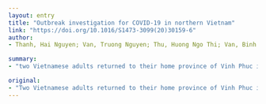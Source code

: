 ```yaml
---
layout: entry
title: "Outbreak investigation for COVID-19 in northern Vietnam"
link: "https://doi.org/10.1016/S1473-3099(20)30159-6"
author:
- Thanh, Hai Nguyen; Van, Truong Nguyen; Thu, Huong Ngo Thi; Van, Binh Nghiem; Thanh, Binh Doan; Thu, Ha Phung Thi; Kieu, Anh Nguyen Thi; Viet, Nhung Nguyen; Marks, Guy B.; Fox, Greg J.; Nguyen, Thu-Anh

summary:
- "two Vietnamese adults returned to their home province of Vinh Phuc in northern Vietnam on Jan 17, 2020. They presented with mild respiratory symptoms to their local health facilities. Case 1 tested positive for severe acute respiratory syndrome coronavirus 2 (SARS-CoV-2) Case 2 was discharged from isolation in hospital after having one negative test result on Jan 28. Screening of 79 individuals who had been in contact with the two patients was initiated on Jan 31."

original:
- "Two Vietnamese adults returned to their home province of Vinh Phuc in northern Vietnam on Jan 17, 2020, from Wuhan, China, where they had been living since Nov 15, 2019, for a business trip. They presented with mild respiratory symptoms to their local health facilities at 4 days and 8 days, respectively, after arrival in Vinh Phuc. Both individuals were initially placed into respiratory isolation in hospital. Case 1 tested positive for severe acute respiratory syndrome coronavirus 2 (SARS-CoV-2), the causative organism of coronavirus disease 2019 (COVID-19), on Jan 30, 2020, and remained in isolation until recovery. Case 2 was discharged from isolation in hospital after having one negative test result on Jan 28 (11 days after returning from Wuhan). Following discharge, the patient attended a family social function. 2 days later, she was readmitted after a second nasal swab for SARS-CoV-2 taken during her time in hospital was reported as positive. Screening of 79 individuals who had been in contact with these two patients (namely, family members in the same household and anyone who had been within 2 m of them) was initiated on Jan 31. Six individuals from the same work team, who had also travelled from Wuhan on Jan 17, were isolated, and four of them tested positive for SARS-CoV-2 (cases 3, 4, and 8 in Vinh Phuc, and one case from another province). Five secondary cases were diagnosed within the social network of case 2. These included three household members (cases 6, 7, and 11) and two people who had attended the social function (cases 5 and 9; appendix p 1). Four of these individuals reported mild respiratory symptoms; the remaining patient was asymptomatic (case 7) at the time of diagnosis."
---
```


